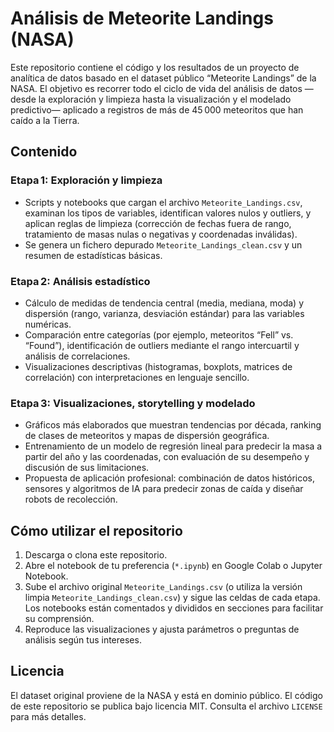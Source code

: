 # Análisis de Meteorite Landings (NASA)

Este repositorio contiene el código y los resultados de un proyecto de analítica de datos basado en el dataset público “Meteorite Landings” de la NASA. El objetivo es recorrer todo el ciclo de vida del análisis de datos —desde la exploración y limpieza hasta la visualización y el modelado predictivo— aplicado a registros de más de 45 000 meteoritos que han caído a la Tierra.

## Contenido

### Etapa 1: Exploración y limpieza
- Scripts y notebooks que cargan el archivo `Meteorite_Landings.csv`, examinan los tipos de variables, identifican valores nulos y outliers, y aplican reglas de limpieza (corrección de fechas fuera de rango, tratamiento de masas nulas o negativas y coordenadas inválidas).
- Se genera un fichero depurado `Meteorite_Landings_clean.csv` y un resumen de estadísticas básicas.

### Etapa 2: Análisis estadístico
- Cálculo de medidas de tendencia central (media, mediana, moda) y dispersión (rango, varianza, desviación estándar) para las variables numéricas.
- Comparación entre categorías (por ejemplo, meteoritos “Fell” vs. “Found”), identificación de outliers mediante el rango intercuartil y análisis de correlaciones.
- Visualizaciones descriptivas (histogramas, boxplots, matrices de correlación) con interpretaciones en lenguaje sencillo.

### Etapa 3: Visualizaciones, storytelling y modelado
- Gráficos más elaborados que muestran tendencias por década, ranking de clases de meteoritos y mapas de dispersión geográfica.
- Entrenamiento de un modelo de regresión lineal para predecir la masa a partir del año y las coordenadas, con evaluación de su desempeño y discusión de sus limitaciones.
- Propuesta de aplicación profesional: combinación de datos históricos, sensores y algoritmos de IA para predecir zonas de caída y diseñar robots de recolección.

## Cómo utilizar el repositorio
1. Descarga o clona este repositorio.
2. Abre el notebook de tu preferencia (`*.ipynb`) en Google Colab o Jupyter Notebook.
3. Sube el archivo original `Meteorite_Landings.csv` (o utiliza la versión limpia `Meteorite_Landings_clean.csv`) y sigue las celdas de cada etapa. Los notebooks están comentados y divididos en secciones para facilitar su comprensión.
4. Reproduce las visualizaciones y ajusta parámetros o preguntas de análisis según tus intereses.

## Licencia
El dataset original proviene de la NASA y está en dominio público. El código de este repositorio se publica bajo licencia MIT. Consulta el archivo `LICENSE` para más detalles.
